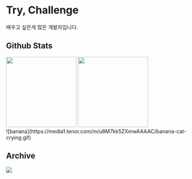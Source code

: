 <h1>Try, Challenge</h1>
<p>배우고 싶은게 많은 개발자입니다.</p>
<h2>Github Stats</h2>
<div display=flex>
  <img src="https://github-readme-stats.vercel.app/api?username=BitByte08&theme=graywhite" style="height:12rem">
  <img src="https://github-readme-stats.vercel.app/api/top-langs/?username=BitByte08&layout=compact" style="height:12rem">
</div>
![banana](https://media1.tenor.com/m/u8M7kk5ZXmwAAAAC/banana-cat-crying.gif)
<h2>Archive</h2>
  <a href="https://famous-wildebeest-745.notion.site/Study-151aa6b362ed80baa8f8cb9f12eaba8b?pvs=74"><img src="https://img.shields.io/badge/Notion-000000?style=for-the-badge&logo=Notion&logoColor=white"></a>
